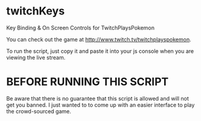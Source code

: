 twitchKeys
==========

Key Binding &amp; On Screen Controls for TwitchPlaysPokemon

You can check out the game at http://www.twitch.tv/twitchplayspokemon.

To run the script, just copy it and paste it into your js console when you are viewing the live stream.

BEFORE RUNNING THIS SCRIPT
==========================

Be aware that there is no guarantee that this script is allowed and will not get you banned. I just wanted to to come up with an easier interface to play the crowd-sourced game.
